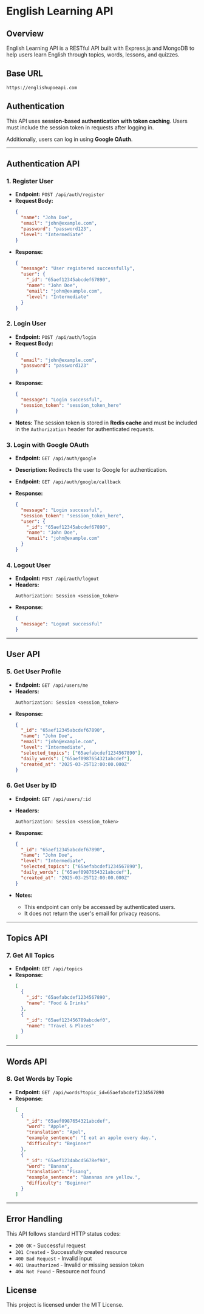 # English Learning API

## Overview

English Learning API is a RESTful API built with Express.js and MongoDB to help users learn English through topics, words, lessons, and quizzes.

## Base URL

```
https://englishupoeapi.com
```

## Authentication

This API uses **session-based authentication with token caching**. Users must include the session token in requests after logging in.

Additionally, users can log in using **Google OAuth**.

---

## **Authentication API**

### **1. Register User**

- **Endpoint:** `POST /api/auth/register`
- **Request Body:**
  ```json
  {
    "name": "John Doe",
    "email": "john@example.com",
    "password": "password123",
    "level": "Intermediate"
  }
  ```
- **Response:**
  ```json
  {
    "message": "User registered successfully",
    "user": {
      "_id": "65aef12345abcdef67890",
      "name": "John Doe",
      "email": "john@example.com",
      "level": "Intermediate"
    }
  }
  ```

### **2. Login User**

- **Endpoint:** `POST /api/auth/login`
- **Request Body:**
  ```json
  {
    "email": "john@example.com",
    "password": "password123"
  }
  ```
- **Response:**
  ```json
  {
    "message": "Login successful",
    "session_token": "session_token_here"
  }
  ```
- **Notes:** The session token is stored in **Redis cache** and must be included in the `Authorization` header for authenticated requests.

### **3. Login with Google OAuth**

- **Endpoint:** `GET /api/auth/google`
- **Description:** Redirects the user to Google for authentication.

- **Endpoint:** `GET /api/auth/google/callback`
- **Response:**
  ```json
  {
    "message": "Login successful",
    "session_token": "session_token_here",
    "user": {
      "_id": "65aef12345abcdef67890",
      "name": "John Doe",
      "email": "john@example.com"
    }
  }
  ```

### **4. Logout User**

- **Endpoint:** `POST /api/auth/logout`
- **Headers:**
  ```
  Authorization: Session <session_token>
  ```
- **Response:**
  ```json
  {
    "message": "Logout successful"
  }
  ```

---

## **User API**

### **5. Get User Profile**

- **Endpoint:** `GET /api/users/me`
- **Headers:**
  ```
  Authorization: Session <session_token>
  ```
- **Response:**
  ```json
  {
    "_id": "65aef12345abcdef67890",
    "name": "John Doe",
    "email": "john@example.com",
    "level": "Intermediate",
    "selected_topics": ["65aefabcdef1234567890"],
    "daily_words": ["65aef0987654321abcdef"],
    "created_at": "2025-03-25T12:00:00.000Z"
  }
  ```

### **6. Get User by ID**

- **Endpoint:** `GET /api/users/:id`
- **Headers:**
  ```
  Authorization: Session <session_token>
  ```
- **Response:**

  ```json
  {
    "_id": "65aef12345abcdef67890",
    "name": "John Doe",
    "level": "Intermediate",
    "selected_topics": ["65aefabcdef1234567890"],
    "daily_words": ["65aef0987654321abcdef"],
    "created_at": "2025-03-25T12:00:00.000Z"
  }
  ```

- **Notes:**
  - This endpoint can only be accessed by authenticated users.
  - It does not return the user's email for privacy reasons.

---

## **Topics API**

### **7. Get All Topics**

- **Endpoint:** `GET /api/topics`
- **Response:**
  ```json
  [
    {
      "_id": "65aefabcdef1234567890",
      "name": "Food & Drinks"
    },
    {
      "_id": "65aef123456789abcdef0",
      "name": "Travel & Places"
    }
  ]
  ```

---

## **Words API**

### **8. Get Words by Topic**

- **Endpoint:** `GET /api/words?topic_id=65aefabcdef1234567890`
- **Response:**
  ```json
  [
    {
      "_id": "65aef0987654321abcdef",
      "word": "Apple",
      "translation": "Apel",
      "example_sentence": "I eat an apple every day.",
      "difficulty": "Beginner"
    },
    {
      "_id": "65aef1234abcd5678ef90",
      "word": "Banana",
      "translation": "Pisang",
      "example_sentence": "Bananas are yellow.",
      "difficulty": "Beginner"
    }
  ]
  ```

---

## **Error Handling**

This API follows standard HTTP status codes:

- `200 OK` - Successful request
- `201 Created` - Successfully created resource
- `400 Bad Request` - Invalid input
- `401 Unauthorized` - Invalid or missing session token
- `404 Not Found` - Resource not found

## **License**

This project is licensed under the MIT License.
